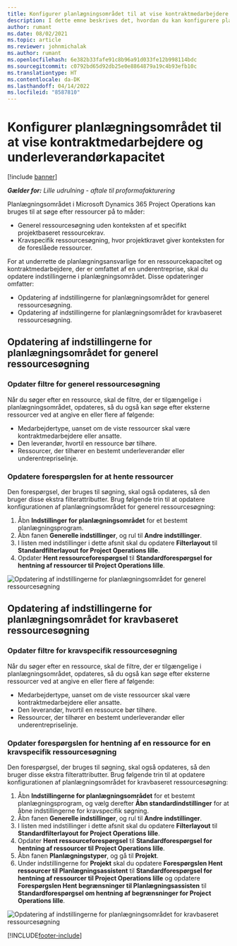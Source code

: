 ```yaml
---
title: Konfigurer planlægningsområdet til at vise kontraktmedarbejdere og underleverandørkapacitet
description: I dette emne beskrives det, hvordan du kan konfigurere planlægningsområdet i Microsoft Dynamics 365 Project Operations til at vise ressourcekapacitet, der er omfattet af en underentreprise, når projektressourcekravene skal bemandes.
author: rumant
ms.date: 08/02/2021
ms.topic: article
ms.reviewer: johnmichalak
ms.author: rumant
ms.openlocfilehash: 6e382b33fafe91c8b96a91d033fe12b998114bdc
ms.sourcegitcommit: c0792bd65d92db25e0e8864879a19c4b93efb10c
ms.translationtype: HT
ms.contentlocale: da-DK
ms.lasthandoff: 04/14/2022
ms.locfileid: "8587810"
---
```

# <a name="configure-schedule-board-to-show-contract-workers-and-subcontracted-capacity"></a>Konfigurer planlægningsområdet til at vise kontraktmedarbejdere og underleverandørkapacitet 

[!include [banner](../../includes/dataverse-preview.md)]

_**Gælder for:** Lille udrulning - aftale til proformafakturering_

Planlægningsområdet i Microsoft Dynamics 365 Project Operations kan bruges til at søge efter ressourcer på to måder:

- Generel ressourcesøgning uden konteksten af et specifikt projektbaseret ressourcekrav.
- Kravspecifik ressourcesøgning, hvor projektkravet giver konteksten for de foreslåede ressourcer.

For at underrette de planlægningsansvarlige for en ressourcekapacitet og kontraktmedarbejdere, der er omfattet af en underentreprise, skal du opdatere indstillingerne i planlægningsområdet. Disse opdateringer omfatter: 
- Opdatering af indstillingerne for planlægningsområdet for generel ressourcesøgning.
- Opdatering af indstillingerne for planlægningsområdet for kravbaseret ressourcesøgning.

## <a name="update-schedule-board-settings-for-general-resource-search"></a>Opdatering af indstillingerne for planlægningsområdet for generel ressourcesøgning
### <a name="update-filters-for-general-resource-search"></a>Opdater filtre for generel ressourcesøgning
Når du søger efter en ressource, skal de filtre, der er tilgængelige i planlægningsområdet, opdateres, så du også kan søge efter eksterne ressourcer ved at angive en eller flere af følgende:
  - Medarbejdertype, uanset om de viste ressourcer skal være kontraktmedarbejdere eller ansatte.
  - Den leverandør, hvortil en ressource bør tilhøre.
  - Ressourcer, der tilhører en bestemt underleverandør eller underentrepriselinje.
    
### <a name="update-retrieve-resource-query"></a>Opdatere forespørgslen for at hente ressourcer
Den forespørgsel, der bruges til søgning, skal også opdateres, så den bruger disse ekstra filterattributter. Brug følgende trin til at opdatere konfigurationen af planlægningsområdet for generel ressourcesøgning:  
1. Åbn **Indstillinger for planlægningsområdet** for et bestemt planlægningsprogram.
2. Åbn fanen **Generelle indstillinger**, og rul til **Andre indstillinger**.
3. I listen med indstillinger i dette afsnit skal du opdatere **Filterlayout** til **Standardfilterlayout for Project Operations lille**.
4. Opdater **Hent ressourceforespørgsel** til **Standardforespørgsel for hentning af ressourcer til Project Operations lille**.

![Opdatering af indstillingerne for planlægningsområdet for generel ressourcesøgning](../media/BoardSettings.png)  

## <a name="update-schedule-board-settings-for-requirementbased-resource-search"></a>Opdatering af indstillingerne for planlægningsområdet for kravbaseret ressourcesøgning
### <a name="update-filters-for-requirement-specific-resource-search"></a>Opdater filtre for kravspecifik ressourcesøgning 
Når du søger efter en ressource, skal de filtre, der er tilgængelige i planlægningsområdet, opdateres, så du også kan søge efter eksterne ressourcer ved at angive en eller flere af følgende:
 - Medarbejdertype, uanset om de viste ressourcer skal være kontraktmedarbejdere eller ansatte.
 - Den leverandør, hvortil en ressource bør tilhøre.
 - Ressourcer, der tilhører en bestemt underleverandør eller underentrepriselinje.

### <a name="update-retrieve-resource-query-for-requirement-specific-resource-search"></a>Opdater forespørgslen for hentning af en ressource for en kravspecifik ressourcesøgning 
Den forespørgsel, der bruges til søgning, skal også opdateres, så den bruger disse ekstra filterattributter. Brug følgende trin til at opdatere konfigurationen af planlægningsområdet for kravbaseret ressourcesøgning:

1. Åbn **Indstillingerne for planlægningsområdet** for et bestemt planlægningsprogram, og vælg derefter **Åbn standardindstillinger** for at åbne indstillingerne for kravspecifik søgning.
2. Åbn fanen **Generelle indstillinger**, og rul til **Andre indstillinger**.
3. I listen med indstillinger i dette afsnit skal du opdatere **Filterlayout** til **Standardfilterlayout for Project Operations lille**.
4. Opdater **Hent ressourceforespørgsel** til **Standardforespørgsel for hentning af ressourcer til Project Operations lille**.
5. Åbn fanen **Planlægningstyper**, og gå til **Projekt**.
6. Under indstillingerne for **Projekt** skal du opdatere **Forespørgslen Hent ressourcer til Planlægningsassistent** til **Standardforespørgsel for hentning af ressourcer til Project Operations lille** og opdatere **Forespørgslen Hent begrænsninger til Planlægningsassisten** til **Standardforespørgsel om hentning af begrænsninger for Project Operations lille**.

![Opdatering af indstillingerne for planlægningsområdet for kravbaseret ressourcesøgning](../media/SASettings.png)  

[!INCLUDE[footer-include](../../includes/footer-banner.md)]
